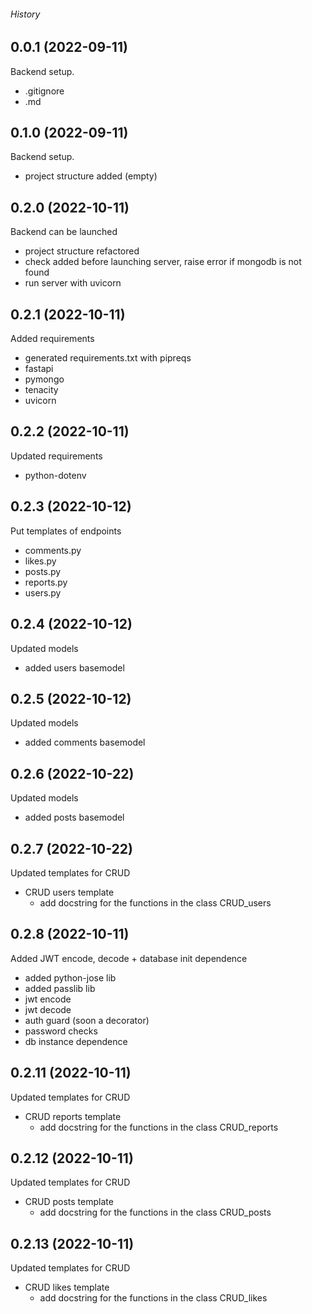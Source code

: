 ###### History

## 0.0.1 (2022-09-11)
Backend setup.
* .gitignore
* .md

## 0.1.0 (2022-09-11)
Backend setup.
* project structure added (empty)

## 0.2.0 (2022-10-11)
Backend can be launched
* project structure refactored
* check added before launching server, raise error if mongodb is not found
* run server with uvicorn

## 0.2.1 (2022-10-11)
Added requirements
* generated requirements.txt with pipreqs
* fastapi
* pymongo
* tenacity
* uvicorn

## 0.2.2 (2022-10-11)
Updated requirements
* python-dotenv

## 0.2.3 (2022-10-12)
Put templates of endpoints
* comments.py
* likes.py
* posts.py 
* reports.py
* users.py

## 0.2.4 (2022-10-12)
Updated models
* added users basemodel

## 0.2.5 (2022-10-12)
Updated models
* added comments basemodel

## 0.2.6 (2022-10-22)
Updated models
* added posts basemodel

## 0.2.7 (2022-10-22)
Updated templates for CRUD
* CRUD users template
    * add docstring for the functions in the class CRUD_users

## 0.2.8 (2022-10-11)
Added JWT encode, decode + database init dependence
* added python-jose lib
* added passlib lib
* jwt encode
* jwt decode
* auth guard (soon a decorator)
* password checks
* db instance dependence

## 0.2.11 (2022-10-11)
Updated templates for CRUD
* CRUD reports template
    * add docstring for the functions in the class CRUD_reports

## 0.2.12 (2022-10-11)
Updated templates for CRUD
* CRUD posts template
    * add docstring for the functions in the class CRUD_posts

## 0.2.13 (2022-10-11)
Updated templates for CRUD
* CRUD likes template
    * add docstring for the functions in the class CRUD_likes



